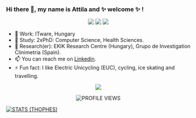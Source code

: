 ### Hi there 👋, my name is Attila and ✨ welcome ✨ !
<!--

Here are some ideas to get you started:

- 🔭 I’m currently working on ...
- 🌱 I’m currently learning ...
- 👯 I’m looking to collaborate on ...
- 🤔 I’m looking for help with ...
- 💬 Ask me about ...
- 📫 How to reach me: ...
- 😄 Pronouns: ...
- ⚡ Fun fact: ...
-->

<p align="center">
  <a href="https://www.linkedin.com/in/biroattila/" target="_blank"><img src="https://img.shields.io/badge/Linkedin-Follow%20Attila-blue?logo=linkedin" /></a>
  <a href="http://abiro.me/" target="_blank"><img src="https://img.shields.io/badge/Blog-Visit%20h2h.hu-blue.svg" /></a>
  <a href="https://twitter.com/intent/follow?screen_name=biroattila" target="_blank"><img src="https://img.shields.io/twitter/follow/biroattila?style=social" /></a>
</p>

- 🔭 Work: ITware, Hungary
- 🔭 Study: 2xPhD: Computer Science, Health Sciences.
- 🔭 Research(er): EKIK Research Centre (Hungary), Grupo de Investigation Clinimetria (Spain).
- 📫 You can reach me on [Linkedin](https://www.linkedin.com/in/biroattila/).
- ⚡ Fun fact: I like Electric Unicycling (EUC), cycling, ice skating and travelling.


<p align="center">
  <img src="https://github-readme-stats.vercel.app/api?username=biroka&count_private=true&show_icons=true&theme=react&include_all_commits=true&hide=contribs" />
</p>

<p align="center">
  <img src="https://komarev.com/ghpvc/?username=biroka&label=Profile%20views&color=blue&style=flat" alt="PROFILE VIEWS"/>
</p>

<p align="center">

[![STATS (THOPHES)](https://github-profile-trophy.vercel.app/?username=biroka&theme=gruvbox&margin-w=10&margin-h=15&column=8)](https://github.com/biroka)

</p>
